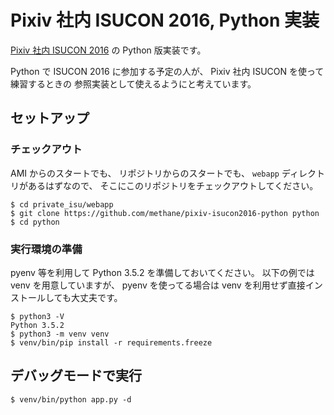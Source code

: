 # Pixiv 社内 ISUCON 2016, Python 実装

[Pixiv 社内 ISUCON 2016](https://github.com/catatsuy/private-isu) の Python 版実装です。

Python で ISUCON 2016 に参加する予定の人が、 Pixiv 社内 ISUCON を使って練習するときの
参照実装として使えるようにと考えています。


## セットアップ

### チェックアウト

AMI からのスタートでも、 リポジトリからのスタートでも、 `webapp` ディレクトリがあるはずなので、
そこにこのリポジトリをチェックアウトしてください。

```console
$ cd private_isu/webapp
$ git clone https://github.com/methane/pixiv-isucon2016-python python
$ cd python
```


### 実行環境の準備

pyenv 等を利用して Python 3.5.2 を準備しておいてください。
以下の例では venv を用意していますが、 pyenv を使ってる場合は venv を利用せず直接インストールしても大丈夫です。


```console
$ python3 -V
Python 3.5.2
$ python3 -m venv venv
$ venv/bin/pip install -r requirements.freeze
```


## デバッグモードで実行

```console
$ venv/bin/python app.py -d
```

